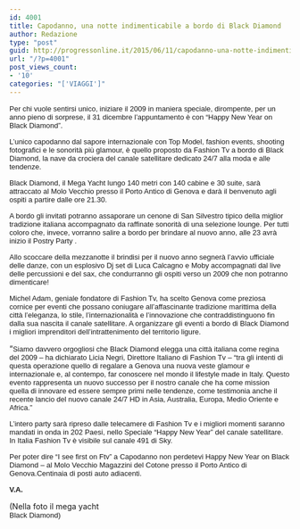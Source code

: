 ```yaml
---
id: 4001
title: Capodanno, una notte indimenticabile a bordo di Black Diamond
author: Redazione
type: "post"
guid: http://progressonline.it/2015/06/11/capodanno-una-notte-indimenticabile-a-bordo-di-black-diamond/
url: "/?p=4001"
post_views_count:
- '10'
categories: "['VIAGGI']"
---
```


<font face="Tahoma, sans-serif"><font size="2">Per chi vuole sentirsi unico, iniziare il 2009 in maniera speciale, dirompente, per un anno pieno di sorprese, il 31 dicembre l’appuntamento è con “Happy New Year on Black Diamond”.</font></font>

<font face="Tahoma, sans-serif"><font size="2">L’unico capodanno dal sapore internazionale con Top Model, fashion events, shooting fotografici e le sonorità più glamour, è quello proposto da Fashion Tv a bordo di Black Diamond, la nave da crociera del canale satellitare dedicato 24/7 alla moda e alle tendenze.</font></font>

<font face="Tahoma, sans-serif"><font size="2">Black Diamond, il Mega Yacht lungo 140 metri con 140 cabine e 30 suite, sarà attraccato al Molo Vecchio presso il Porto Antico di Genova e darà il benvenuto agli ospiti a partire dalle ore 21.30. </font></font>

<font face="Tahoma, sans-serif"><font size="2">A bordo gli invitati potranno assaporare un cenone di San Silvestro tipico della miglior tradizione italiana accompagnato da raffinate sonorità di una selezione lounge. Per tutti coloro che, invece, vorranno salire a bordo per brindare al nuovo anno, alle 23 avrà inizio il Postry Party .</font></font>

<font face="Tahoma, sans-serif"><font size="2">Allo scoccare della mezzanotte il brindisi per il nuovo anno segnerà l’avvio ufficiale delle danze, con un esplosivo Dj set di Luca Calcagno e Moby accompagnati dal live delle percussioni e del sax, che condurranno gli ospiti verso un 2009 che non potranno dimenticare! </font></font>

<font face="Tahoma, sans-serif"><font size="2">Michel Adam, geniale fondatore di Fashion Tv, ha scelto Genova come preziosa cornice per eventi che possano coniugare all’affascinante tradizione marittima della città l’eleganza, lo stile, l’internazionalità e l’innovazione che contraddistinguono fin dalla sua nascita il canale satellitare. A organizzare gli eventi a bordo di Black Diamond i migliori imprenditori dell’intrattenimento del territorio ligure.</font></font>

“<font face="Tahoma, sans-serif"><font size="2">Siamo davvero orgogliosi che Black Diamond elegga una città italiana come regina del 2009 – ha dichiarato Licia Negri, Direttore Italiano di Fashion Tv – “tra gli intenti di questa operazione quello di regalare a Genova una nuova veste glamour e internazionale e, al contempo, far conoscere nel mondo il lifestyle made in Italy. Questo evento rappresenta un nuovo successo per il nostro canale che ha come mission quella di innovare ed essere sempre primi nelle tendenze, come testimonia anche il recente lancio del nuovo canale 24/7 HD in Asia, Australia, Europa, Medio Oriente e Africa.”</font></font>

<font face="Tahoma, sans-serif"><font size="2">L’intero party sarà ripreso dalle telecamere di Fashion Tv e i migliori momenti saranno mandati in onda in 202 Paesi, nello Speciale “Happy New Year” del canale satellitare. In Italia Fashion Tv è visibile sul canale 491 di Sky.</font></font>

<font face="Tahoma, sans-serif"><font size="2">Per poter dire “I see first on Ftv” a Capodanno non perdetevi Happy New Year on Black Diamond – al Molo Vecchio Magazzini del Cotone presso il Porto Antico di Genova.Centinaia di posti auto adiacenti.</font></font>

 <font face="Tahoma, sans-serif"><font size="2">**V.A.**</font></font>

(Nella foto il mega yacht <span class="Apple-style-span" style="font-family: Arial; font-size: 13px; white-space: pre; -webkit-border-horizontal-spacing: 2px; -webkit-border-vertical-spacing: 2px; "> Black Diamond)</span>